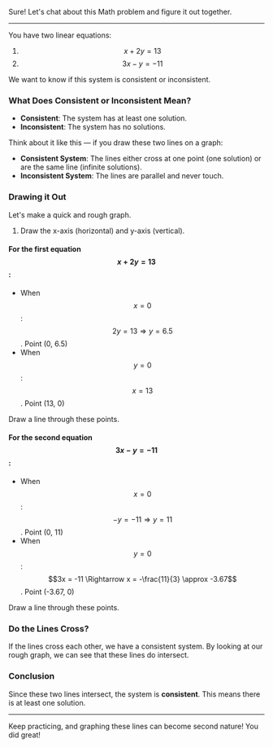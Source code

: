 Sure! Let's chat about this Math problem and figure it out together.

---

You have two linear equations:
1. $$x + 2y = 13$$
2. $$3x - y = -11$$

We want to know if this system is consistent or inconsistent.

### What Does Consistent or Inconsistent Mean?

- **Consistent**: The system has at least one solution.
- **Inconsistent**: The system has no solutions.

Think about it like this — if you draw these two lines on a graph:
- **Consistent System**: The lines either cross at one point (one solution) or are the same line (infinite solutions).
- **Inconsistent System**: The lines are parallel and never touch.

### Drawing it Out

Let's make a quick and rough graph. 

1. Draw the x-axis (horizontal) and y-axis (vertical).

#### For the first equation $$x + 2y = 13$$:
- When $$x = 0$$: $$2y = 13 \Rightarrow y = 6.5$$. Point (0, 6.5)
- When $$y = 0$$: $$x = 13$$. Point (13, 0)

Draw a line through these points.

#### For the second equation $$3x - y = -11$$:
- When $$x = 0$$: $$-y = -11 \Rightarrow y = 11$$. Point (0, 11)
- When $$y = 0$$: $$3x = -11 \Rightarrow x = -\frac{11}{3} \approx -3.67$$. Point (-3.67, 0)

Draw a line through these points.

### Do the Lines Cross?

If the lines cross each other, we have a consistent system. By looking at our rough graph, we can see that these lines do intersect.

### Conclusion

Since these two lines intersect, the system is **consistent**. This means there is at least one solution.

---

Keep practicing, and graphing these lines can become second nature! You did great!